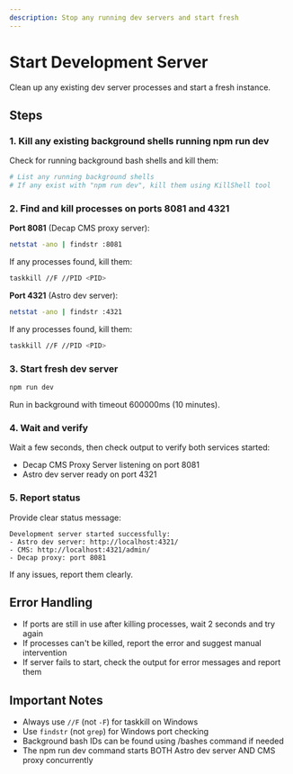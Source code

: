 ```yaml
---
description: Stop any running dev servers and start fresh
---
```


# Start Development Server

Clean up any existing dev server processes and start a fresh instance.

## Steps

### 1. Kill any existing background shells running npm run dev

Check for running background bash shells and kill them:

```bash
# List any running background shells
# If any exist with "npm run dev", kill them using KillShell tool
```

### 2. Find and kill processes on ports 8081 and 4321

**Port 8081** (Decap CMS proxy server):

```bash
netstat -ano | findstr :8081
```

If any processes found, kill them:

```bash
taskkill //F //PID <PID>
```

**Port 4321** (Astro dev server):

```bash
netstat -ano | findstr :4321
```

If any processes found, kill them:

```bash
taskkill //F //PID <PID>
```

### 3. Start fresh dev server

```bash
npm run dev
```

Run in background with timeout 600000ms (10 minutes).

### 4. Wait and verify

Wait a few seconds, then check output to verify both services started:

- Decap CMS Proxy Server listening on port 8081
- Astro dev server ready on port 4321

### 5. Report status

Provide clear status message:

```
Development server started successfully:
- Astro dev server: http://localhost:4321/
- CMS: http://localhost:4321/admin/
- Decap proxy: port 8081
```

If any issues, report them clearly.

## Error Handling

- If ports are still in use after killing processes, wait 2 seconds and try again
- If processes can't be killed, report the error and suggest manual intervention
- If server fails to start, check the output for error messages and report them

## Important Notes

- Always use `//F` (not `-F`) for taskkill on Windows
- Use `findstr` (not `grep`) for Windows port checking
- Background bash IDs can be found using /bashes command if needed
- The npm run dev command starts BOTH Astro dev server AND CMS proxy concurrently

